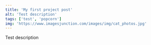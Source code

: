 ```yaml
---
title: 'My first project post'
alt: 'Test description'
tags: ['test', 'popcorn']
img: 'https://www.imagesjunction.com/images/img/cat_photos.jpg'
---
```


Test description
